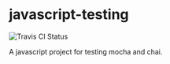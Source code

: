# javascript-testing

![Travis CI Status](https://api.travis-ci.org/jessgusclark/javascript-testing.svg)

A javascript project for testing mocha and chai. 

